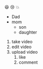😆
😢
💥
* Dad
* mom
  * son
  * daughter
1. take video
2. edit video
3. upload video
   1. like
   2. comment
